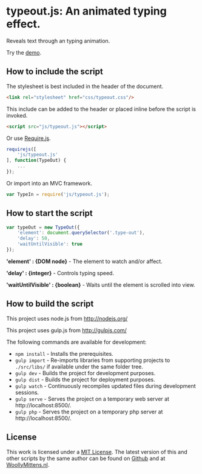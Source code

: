 # typeout.js: An animated typing effect.

Reveals text through an typing animation.

Try the <a href="http://www.woollymittens.nl/default.php?url=useful-typeout">demo</a>.

## How to include the script

The stylesheet is best included in the header of the document.

```html
<link rel="stylesheet" href="css/typeout.css"/>
```

This include can be added to the header or placed inline before the script is invoked.

```html
<script src="js/typeout.js"></script>
```

Or use [Require.js](https://requirejs.org/).

```js
requirejs([
	'js/typeout.js'
], function(TypeOut) {
	...
});
```

Or import into an MVC framework.

```js
var TypeIn = require('js/typeout.js');
```

## How to start the script

```javascript
var typeOut = new TypeOut({
	'element': document.querySelector('.type-out'),
	'delay': 50,
	'waitUntilVisible': true
});
```

**'element' : {DOM node}** - The element to watch and/or affect.

**'delay' : {integer}** - Controls typing speed.

**'waitUntilVisible' : {boolean}** - Waits until the element is scrolled into view.

## How to build the script

This project uses node.js from http://nodejs.org/

This project uses gulp.js from http://gulpjs.com/

The following commands are available for development:
+ `npm install` - Installs the prerequisites.
+ `gulp import` - Re-imports libraries from supporting projects to `./src/libs/` if available under the same folder tree.
+ `gulp dev` - Builds the project for development purposes.
+ `gulp dist` - Builds the project for deployment purposes.
+ `gulp watch` - Continuously recompiles updated files during development sessions.
+ `gulp serve` - Serves the project on a temporary web server at http://localhost:8500/.
+ `gulp php` - Serves the project on a temporary php server at http://localhost:8500/.

## License

This work is licensed under a [MIT License](https://opensource.org/licenses/MIT). The latest version of this and other scripts by the same author can be found on [Github](https://github.com/WoollyMittens) and at [WoollyMittens.nl](https://www.woollymittens.nl/).
